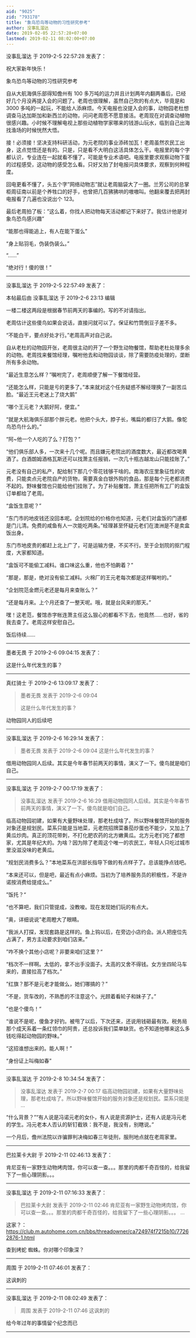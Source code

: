```yaml
---
aid: "9025"
zid: "793178"
title: "象鸟恐鸟等动物的习性研究参考"
author: 没事乱溜达
date: 2019-02-05 22:57:28+07:00
lastmod: 2019-02-11 08:02:00+07:00
---
```


没事乱溜达 于 2019-2-5 22:57:28 发表了：

祝大家新年快乐！

象鸟恐鸟等动物的习性研究参考

自从大航海俱乐部得知儋州有 100 多万吨的运力并且计划两年内翻两番后，已经好几个月没再提入会的问题了。老周也很理解，虽然自己吹的有点大，毕竟是和 3000 多吨的一起玩，不能给人添麻烦。今天电报也没提入会的事，动物园老杜想调查马达加斯加和新西兰的动物，问问老周愿不愿意接活。老周现在对调查动植物很感兴趣。小时候不理解电视上那些动植物学家哪来的钱游山玩水，临到自己出海找渔场的时候恍然大悟。

接！必须接！坚决支持科研活动，为元老院的事业添砖加瓦！老周虽然农民工出身，这点觉悟还是有的。只是，只是看不大明白这活具体怎么干。电报里的每个字都认识，专业连在一起就看不懂了，可能是专业术语吧。电报里要求观察动物下蛋的过程感受，这动物的感受怎么看。只好又拍了封电报问具体要求，观察到何种程度。

回电更看不懂了，头五个字”网络动物志”就让老周脑袋大了一圈。兰芳公司的总掌柜周征南以前是个养牲口的好手，也曾把几百狒狒哄的嗷嗷叫。他翻来覆去把两封电报看了几遍也没说出个 123。

最后老周拍了板：”这么着，你找人把动物每天活动都记下来好了。我估计他是对象鸟恐鸟感兴趣”

“能那也得能追上，有人在能下蛋么”

“身上贴羽毛，伪装伪装么。”

“……”

“绝对行！傻的很！”

---

没事乱溜达 于 2019-2-5 22:57:49 发表了：

本帖最后由 没事乱溜达 于 2019-2-6 23:13 编辑

一楼二楼这两段是根据春节前两天的事编的。写的不对请指出。

老周估计这些傻鸟如果会说话，直接问就可以了。保证和竹筒倒豆子差不多。

“不能白干，要点好处才行。”老周高声对自己说。

自从老杜的动物园开张，老周很主动的开了一个野生动物餐馆，帮助老杜处理多余的动物。老周找来餐馆经理，嘱咐他去和动物园谈谈，除了需要防疫处理的，垄断所有多余动物。

“最近生意怎么样？”嘱咐完了，老周顺便了解一下餐馆经营。

“还能怎么样，只能是亏的更多了。”本来就对这个任务疑惑不解经理换了一副苦瓜脸。“最近王元老迷上了烧大鹅”

“哪个王元老？大鹅好阿，便宜。”

“就是大航海俱乐部那个胖元老。他把个头大，脖子长，嘴扁的都归了大鹅。像鸵鸟恐鸟什么的。”

“阿~他一个人吃的了么？打包？”

“他们俱乐部人多，一次来十几个呢。而且嫌元老院出的酒度数大，最近都改喝黄酒了。白酒朗姆酒格瓦斯还可以找萧主任报销，一次几十瓶古越龙山只能挂账了。”

元老没有自己的私产，配给制下那几个零花钱够干啥的。南海农庄里象征性的收费，只能卖点元老院自产的货物，需要真金白银外购的食品，那是每个元老都消费不起的。野味餐馆也只能给他们挂账了。为了补贴餐馆，萧主任把所有工厂的盒饭订单都给了老周。

“盒饭生意呢？”

“东门市的地皮钱还没回本呢。企划院给的价格你也知道，元老们对盒饭的门道都是门儿清。免费的咸鱼有人一次能吃两条。”经理甚至怀疑元老们在澳洲是不是卖盒饭出身。

东门市地皮贵的都赶上北上广了，可是运输方便，不买不行。至于企划院的抠门程度，大家都知道。

“盒饭可不能偷工减料。谁口味这么重，他也不怕齁着？”

“那是，那是，绝对没有偷工减料。火棉厂的王元老每次都是这样嘱咐的。”

“企划院范金燃元老还是每月来查账么？”

“还是每月来。上个月还查了一整天呢。哦，就是台风来的那天。”

嘿！这老范，餐馆赤字帐连萧主任这么狠心的都看不下去，他竟然……也好，省的我去查了。老周这样安慰自己。

饭后待续……

---

墨者无畏 于 2019-2-6 09:04:15 发表了：

这是什么年代发生的事？

---

真红骑士 于 2019-2-6 13:09:17 发表了：

> 墨者无畏 发表于 2019-2-6 09:04
>
> 这是什么年代发生的事？

动物园同人的后续吧

---

没事乱溜达 于 2019-2-6 16:29:14 发表了：

> 墨者无畏 发表于 2019-2-6 09:04 这是什么年代发生的事？

借用动物园同人后续。其实是今年春节前两天的事情，演义了一下。傻鸟就是咱们自己。

---

没事乱溜达 于 2019-2-7 00:17:19 发表了：

> 没事乱溜达 发表于 2019-2-6 16:29 借用动物园同人后续。其实是今年春节前两天的事情，演义了一下。傻鸟就是咱们自己。 ...

临高动物园初建，如果有大量野味处理，那老杜成啥了。所以野味餐馆开始的服务对象还是规划民。菜系只能是当地菜，元老院招牌菜番茄炒蛋也不能少，又加上了黄瓜炒肉。真正的顶花带刺，不打化肥农药的北方嫩黄瓜。北方元老们吃了都想家，尤其是年纪大的。为啥？因为除了老周这个唯一的农民工，年轻人只吃过城市里没滋没味的老黄瓜。

”规划民消费多么？”本地菜系在洪部长指导下做的有点样子了。总该能挣点钱吧。

“本来还可以，但是吧，最近有点小麻烦。当初为了培养服务员的积极性，不是许诺按消费给提成么。”

”饭托？“

“也不算吧，我们只管提成，没教唆。现在发现她们玩的有点大。

”奥，详细说说”老周瞪大了眼睛。

“我派人打探，发现套路是这样的。鱼上钩以后，在旁边小店约会。派人把座位先占满了，男方主动要求到咱们店来。”

”咋不换个其他小店呢？非要来咱们这里？“

“档次不一样啊。太低的，拿不出手没面子。太高的又舍不得钱。女方坐四轮马车来的，直接拉高了档次。”

”红旗？那不是元老才能做么，她们哪搞的？”

“不是，货车改的，不熟悉的不注意这个。光顾着看轮子和妹子了。”

”也是个傻鸟！“

“谁说不是呢，傻鱼才好钓。被甩了以后，下次还来，还说用钱砸最有效。税务局那个成天系着一条红领巾的阿贵，还总投诉我们菜单缺货。也不知道他哪来这么多钱吃得起动物园的野味。”

“这招谁想出来的。能人啊！”

“身份证上叫梅如春”

---

没事乱溜达 于 2019-2-8 10:34:54 发表了：

> 没事乱溜达 发表于 2019-2-7 00:17 临高动物园初建，如果有大量野味处理，那老杜成啥了。所以野味餐馆开始的服务对象还是规划民。菜系只能是 ...

“什么背景？”“有人说是冯诺元老的女仆，有人说是资源护士，还有人说是冯元老的学生。冯元老本人否认的斩钉截铁：我不是，我没有，别瞎说。”

一个月后，儋州法院以诈骗罪判决梅如春三年徒刑，服刑地点就在老周家里。

---

巴拉莱卡大尉 于 2019-2-11 02:46:13 发表了：

肯尼亚有一家野生动物烤肉馆，你可以查一查。。。那里的肉都千奇百怪的，给我留下了一些心理阴影。。。

---

没事乱溜达 于 2019-2-11 07:16:33 发表了：

> 巴拉莱卡大尉 发表于 2019-2-11 02:46 肯尼亚有一家野生动物烤肉馆，你可以查一查。。。那里的肉都千奇百怪的，给我留下了一些心理阴影。。。 ...

这家？：https://club.m.autohome.com.cn/bbs/threadowner/ca724974f7215b10/77262876-1.html

查到烤蛇 蜘蛛。你对哪个印象深？

---

周围 于 2019-2-11 07:46:01 发表了：

这讽刺的

---

没事乱溜达 于 2019-2-11 08:02:49 发表了：

> 周围 发表于 2019-2-11 07:46 这讽刺的

给今年过年的事情留个纪念而已

---
